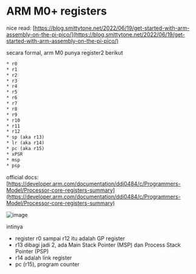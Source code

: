 # ARM M0+ registers

nice read: [https://blog.smittytone.net/2022/06/19/get-started-with-arm-assembly-on-the-pi-pico/](https://blog.smittytone.net/2022/06/19/get-started-with-arm-assembly-on-the-pi-pico/)

secara formal, arm M0 punya register2 berikut
```txt
* r0
* r1
* r2
* r3
* r4
* r5
* r6
* r7
* r8
* r9
* r10
* r11
* r12
* sp (aka r13)
* lr (aka r14)
* pc (aka r15)
* xPSR
* msp
* psp
```

official docs: [https://developer.arm.com/documentation/ddi0484/c/Programmers-Model/Processor-core-registers-summary](https://developer.arm.com/documentation/ddi0484/c/Programmers-Model/Processor-core-registers-summary)

![image](/assets/67d40423b0860d9b96c140c1202fcfadb325fec9d8b479f8f44b8c0143da9151159e09322096c7145b7a79bc65141591e894111a667c7451e185a951.png)

intinya

- register r0 sampai r12 itu adalah GP register
- r13 dibagi jadi 2, ada Main Stack Pointer (MSP) dan Process Stack Pointer (PSP) 
- r14 adalah link register
- pc (r15), program counter

